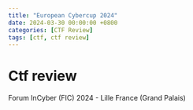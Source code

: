 ```yaml
---
title: "European Cybercup 2024"
date: 2024-03-30 00:00:00 +0800
categories: [CTF Review]
tags: [ctf, ctf review]
---
```


# Ctf review

Forum InCyber (FIC) 2024 - Lille France (Grand Palais)
